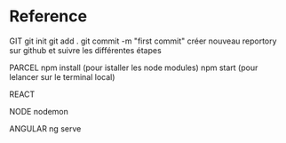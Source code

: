 # Reference

GIT
git init
git add .
git commit -m "first commit"
créer nouveau reportory sur github et suivre les différentes étapes

PARCEL
npm install (pour istaller les node modules)
npm start (pour lelancer sur le terminal local)

REACT


NODE
nodemon

ANGULAR
ng serve